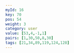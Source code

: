 ```yaml
---
myId: 16
key: 70
pos: 54
weight: 3
category: user
value: [53,4,-1,1]
pairs: [1,30,50,8,30]
tags: [21,34,89,119,124,128]
---
```

